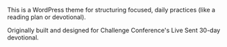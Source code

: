 This is a WordPress theme for structuring focused, daily practices (like a reading plan or devotional).

Originally built and designed for Challenge Conference's Live Sent 30-day devotional.